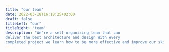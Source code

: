 ```yaml
---
title: "our team"
date: 2022-03-18T16:18:25+02:00
draft: false
titleLeft: "our"
titleRight: "team"
description: "We're a self-organizing team that can 
deliver the best architecture and design With every 
completed project we learn how to be more effective and improve our skills."
---
```


